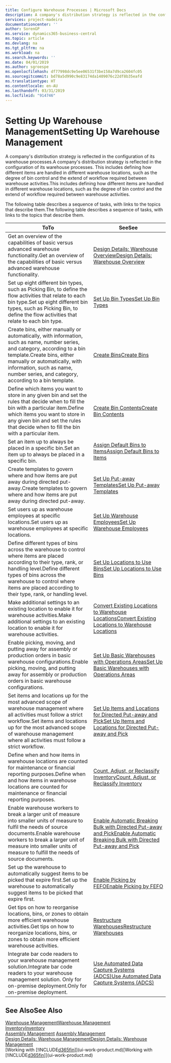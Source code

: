 ```yaml
---
title: Configure Warehouse Processes | Microsoft Docs
description: A company's distribution strategy is reflected in the configuration of its warehouse processes. This includes defining how different items are handled in different warehouse locations, such as the degree of bin control and the extend of workflow required between warehouse activities.
services: project-madeira
documentationcenter: ''
author: SorenGP
ms.service: dynamics365-business-central
ms.topic: article
ms.devlang: na
ms.tgt_pltfrm: na
ms.workload: na
ms.search.keywords: ''
ms.date: 04/01/2019
ms.author: sgroespe
ms.openlocfilehash: df77998dc9e5ee06531f3be158a7d9ca2604fc05
ms.sourcegitcommit: bd78a5d990c9e83174da1409076c22df8b35eafd
ms.translationtype: HT
ms.contentlocale: en-AU
ms.lasthandoff: 03/31/2019
ms.locfileid: "914746"
---
```

# <a name="setting-up-warehouse-management"></a><span data-ttu-id="635d4-104">Setting Up Warehouse Management</span><span class="sxs-lookup"><span data-stu-id="635d4-104">Setting Up Warehouse Management</span></span>
<span data-ttu-id="635d4-105">A company's distribution strategy is reflected in the configuration of its warehouse processes.</span><span class="sxs-lookup"><span data-stu-id="635d4-105">A company's distribution strategy is reflected in the configuration of its warehouse processes.</span></span> <span data-ttu-id="635d4-106">This includes defining how different items are handled in different warehouse locations, such as the degree of bin control and the extend of workflow required between warehouse activities.</span><span class="sxs-lookup"><span data-stu-id="635d4-106">This includes defining how different items are handled in different warehouse locations, such as the degree of bin control and the extend of workflow required between warehouse activities.</span></span>  

 <span data-ttu-id="635d4-107">The following table describes a sequence of tasks, with links to the topics that describe them.</span><span class="sxs-lookup"><span data-stu-id="635d4-107">The following table describes a sequence of tasks, with links to the topics that describe them.</span></span>   

|<span data-ttu-id="635d4-108">**To**</span><span class="sxs-lookup"><span data-stu-id="635d4-108">**To**</span></span>|<span data-ttu-id="635d4-109">**See**</span><span class="sxs-lookup"><span data-stu-id="635d4-109">**See**</span></span>|  
|------------|-------------|  
|<span data-ttu-id="635d4-110">Get an overview of the capabilities of basic versus advanced warehouse functionality.</span><span class="sxs-lookup"><span data-stu-id="635d4-110">Get an overview of the capabilities of basic versus advanced warehouse functionality.</span></span>|[<span data-ttu-id="635d4-111">Design Details: Warehouse Overview</span><span class="sxs-lookup"><span data-stu-id="635d4-111">Design Details: Warehouse Overview</span></span>](design-details-warehouse-overview.md)|  
|<span data-ttu-id="635d4-112">Set up eight different bin types, such as Picking Bin, to define the flow activities that relate to each bin type.</span><span class="sxs-lookup"><span data-stu-id="635d4-112">Set up eight different bin types, such as Picking Bin, to define the flow activities that relate to each bin type.</span></span>|[<span data-ttu-id="635d4-113">Set Up Bin Types</span><span class="sxs-lookup"><span data-stu-id="635d4-113">Set Up Bin Types</span></span>](warehouse-how-to-set-up-bin-types.md)|  
|<span data-ttu-id="635d4-114">Create bins, either manually or automatically, with information, such as name, number series, and category, according to a bin template.</span><span class="sxs-lookup"><span data-stu-id="635d4-114">Create bins, either manually or automatically, with information, such as name, number series, and category, according to a bin template.</span></span>|[<span data-ttu-id="635d4-115">Create Bins</span><span class="sxs-lookup"><span data-stu-id="635d4-115">Create Bins</span></span>](warehouse-how-to-create-individual-bins.md)|  
|<span data-ttu-id="635d4-116">Define which items you want to store in any given bin and set the rules that decide when to fill the bin with a particular item.</span><span class="sxs-lookup"><span data-stu-id="635d4-116">Define which items you want to store in any given bin and set the rules that decide when to fill the bin with a particular item.</span></span>|[<span data-ttu-id="635d4-117">Create Bin Contents</span><span class="sxs-lookup"><span data-stu-id="635d4-117">Create Bin Contents</span></span>](warehouse-how-to-set-up-bin-contents.md)|  
|<span data-ttu-id="635d4-118">Set an item up to always be placed in a specific bin.</span><span class="sxs-lookup"><span data-stu-id="635d4-118">Set an item up to always be placed in a specific bin.</span></span>|[<span data-ttu-id="635d4-119">Assign Default Bins to Items</span><span class="sxs-lookup"><span data-stu-id="635d4-119">Assign Default Bins to Items</span></span>](warehouse-how-to-assign-default-bins-to-items.md)|
|<span data-ttu-id="635d4-120">Create templates to govern where and how items are put away during directed put-away.</span><span class="sxs-lookup"><span data-stu-id="635d4-120">Create templates to govern where and how items are put away during directed put-away.</span></span>|[<span data-ttu-id="635d4-121">Set Up Put-away Templates</span><span class="sxs-lookup"><span data-stu-id="635d4-121">Set Up Put-away Templates</span></span>](warehouse-how-to-set-up-put-away-templates.md)|
|<span data-ttu-id="635d4-122">Set users up as warehouse employees at specific locations.</span><span class="sxs-lookup"><span data-stu-id="635d4-122">Set users up as warehouse employees at specific locations.</span></span>|[<span data-ttu-id="635d4-123">Set Up Warehouse Employees</span><span class="sxs-lookup"><span data-stu-id="635d4-123">Set Up Warehouse Employees</span></span>](warehouse-how-to-set-up-warehouse-employees.md)|
|<span data-ttu-id="635d4-124">Define different types of bins across the warehouse to control where items are placed according to their type, rank, or handling level.</span><span class="sxs-lookup"><span data-stu-id="635d4-124">Define different types of bins across the warehouse to control where items are placed according to their type, rank, or handling level.</span></span>|[<span data-ttu-id="635d4-125">Set Up Locations to Use Bins</span><span class="sxs-lookup"><span data-stu-id="635d4-125">Set Up Locations to Use Bins</span></span>](warehouse-how-to-set-up-locations-to-use-bins.md)|
|<span data-ttu-id="635d4-126">Make additional settings to an existing location to enable it for warehouse activities.</span><span class="sxs-lookup"><span data-stu-id="635d4-126">Make additional settings to an existing location to enable it for warehouse activities.</span></span>|[<span data-ttu-id="635d4-127">Convert Existing Locations to Warehouse Locations</span><span class="sxs-lookup"><span data-stu-id="635d4-127">Convert Existing Locations to Warehouse Locations</span></span>](warehouse-how-to-convert-existing-locations-to-warehouse-locations.md)|
|<span data-ttu-id="635d4-128">Enable picking, moving, and putting away for assembly or production orders in basic warehouse configurations.</span><span class="sxs-lookup"><span data-stu-id="635d4-128">Enable picking, moving, and putting away for assembly or production orders in basic warehouse configurations.</span></span>|[<span data-ttu-id="635d4-129">Set Up Basic Warehouses with Operations Areas</span><span class="sxs-lookup"><span data-stu-id="635d4-129">Set Up Basic Warehouses with Operations Areas</span></span>](warehouse-how-to-set-up-basic-warehouses-with-operations-areas.md)|  
|<span data-ttu-id="635d4-130">Set items and locations up for the most advanced scope of warehouse management where all activities must follow a strict workflow.</span><span class="sxs-lookup"><span data-stu-id="635d4-130">Set items and locations up for the most advanced scope of warehouse management where all activities must follow a strict workflow.</span></span>|[<span data-ttu-id="635d4-131">Set Up Items and Locations for Directed Put-away and Pick</span><span class="sxs-lookup"><span data-stu-id="635d4-131">Set Up Items and Locations for Directed Put-away and Pick</span></span>](warehouse-how-to-set-up-items-for-directed-put-away-and-pick.md)|  
|<span data-ttu-id="635d4-132">Define when and how items in warehouse locations are counted for maintenance or financial reporting purposes.</span><span class="sxs-lookup"><span data-stu-id="635d4-132">Define when and how items in warehouse locations are counted for maintenance or financial reporting purposes.</span></span>|[<span data-ttu-id="635d4-133">Count, Adjust, or Reclassify Inventory</span><span class="sxs-lookup"><span data-stu-id="635d4-133">Count, Adjust, or Reclassify Inventory</span></span>](inventory-how-count-adjust-reclassify.md)|
|<span data-ttu-id="635d4-134">Enable warehouse workers to break a larger unit of measure into smaller units of measure to fulfil the needs of source documents.</span><span class="sxs-lookup"><span data-stu-id="635d4-134">Enable warehouse workers to break a larger unit of measure into smaller units of measure to fulfill the needs of source documents.</span></span>|[<span data-ttu-id="635d4-135">Enable Automatic Breaking Bulk with Directed Put-away and Pick</span><span class="sxs-lookup"><span data-stu-id="635d4-135">Enable Automatic Breaking Bulk with Directed Put-away and Pick</span></span>](warehouse-enable-automatic-breaking-bulk-with-directed-put-away-and-pick.md)|  
|<span data-ttu-id="635d4-136">Set up the warehouse to automatically suggest items to be picked that expire first.</span><span class="sxs-lookup"><span data-stu-id="635d4-136">Set up the warehouse to automatically suggest items to be picked that expire first.</span></span>|[<span data-ttu-id="635d4-137">Enable Picking by FEFO</span><span class="sxs-lookup"><span data-stu-id="635d4-137">Enable Picking by FEFO</span></span>](warehouse-picking-by-fefo.md)|
|<span data-ttu-id="635d4-138">Get tips on how to reorganise locations, bins, or zones to obtain more efficient warehouse activities.</span><span class="sxs-lookup"><span data-stu-id="635d4-138">Get tips on how to reorganize locations, bins, or zones to obtain more efficient warehouse activities.</span></span>|[<span data-ttu-id="635d4-139">Restructure Warehouses</span><span class="sxs-lookup"><span data-stu-id="635d4-139">Restructure Warehouses</span></span>](warehouse-how-to-restructure-warehouses.md)|
|<span data-ttu-id="635d4-140">Integrate bar code readers to your warehouse management solution.</span><span class="sxs-lookup"><span data-stu-id="635d4-140">Integrate bar code readers to your warehouse management solution.</span></span> <span data-ttu-id="635d4-141">Only for on-premise deployment.</span><span class="sxs-lookup"><span data-stu-id="635d4-141">Only for on-premise deployment.</span></span>|[<span data-ttu-id="635d4-142">Use Automated Data Capture Systems (ADCS)</span><span class="sxs-lookup"><span data-stu-id="635d4-142">Use Automated Data Capture Systems (ADCS)</span></span>](warehouse-use-automated-data-capture-systems-adcs.md)|

## <a name="see-also"></a><span data-ttu-id="635d4-143">See Also</span><span class="sxs-lookup"><span data-stu-id="635d4-143">See Also</span></span>  
[<span data-ttu-id="635d4-144">Warehouse Management</span><span class="sxs-lookup"><span data-stu-id="635d4-144">Warehouse Management</span></span>](warehouse-manage-warehouse.md)  
[<span data-ttu-id="635d4-145">Inventory</span><span class="sxs-lookup"><span data-stu-id="635d4-145">Inventory</span></span>](inventory-manage-inventory.md)  
<span data-ttu-id="635d4-146">[Assembly Management](assembly-assemble-items.md)  </span><span class="sxs-lookup"><span data-stu-id="635d4-146">[Assembly Management](assembly-assemble-items.md)  </span></span>  
[<span data-ttu-id="635d4-147">Design Details: Warehouse Management</span><span class="sxs-lookup"><span data-stu-id="635d4-147">Design Details: Warehouse Management</span></span>](design-details-warehouse-management.md)  
<span data-ttu-id="635d4-148">[Working with [!INCLUDE[d365fin](includes/d365fin_md.md)]](ui-work-product.md)</span><span class="sxs-lookup"><span data-stu-id="635d4-148">[Working with [!INCLUDE[d365fin](includes/d365fin_md.md)]](ui-work-product.md)</span></span>
